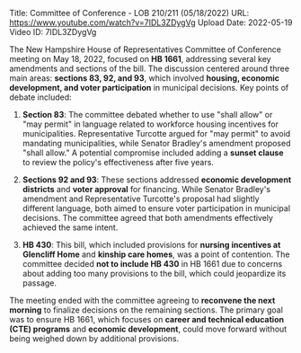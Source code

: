 Title: Committee of Conference - LOB 210/211 (05/18/2022)
URL: https://www.youtube.com/watch?v=7IDL3ZDygVg
Upload Date: 2022-05-19
Video ID: 7IDL3ZDygVg

The New Hampshire House of Representatives Committee of Conference meeting on May 18, 2022, focused on **HB 1661**, addressing several key amendments and sections of the bill. The discussion centered around three main areas: **sections 83, 92, and 93**, which involved **housing, economic development, and voter participation** in municipal decisions. Key points of debate included:

1. **Section 83**: The committee debated whether to use "shall allow" or "may permit" in language related to workforce housing incentives for municipalities. Representative Turcotte argued for "may permit" to avoid mandating municipalities, while Senator Bradley's amendment proposed "shall allow." A potential compromise included adding a **sunset clause** to review the policy's effectiveness after five years.

2. **Sections 92 and 93**: These sections addressed **economic development districts** and **voter approval** for financing. While Senator Bradley's amendment and Representative Turcotte's proposal had slightly different language, both aimed to ensure voter participation in municipal decisions. The committee agreed that both amendments effectively achieved the same intent.

3. **HB 430**: This bill, which included provisions for **nursing incentives at Glencliff Home** and **kinship care homes**, was a point of contention. The committee decided **not to include HB 430** in HB 1661 due to concerns about adding too many provisions to the bill, which could jeopardize its passage.

The meeting ended with the committee agreeing to **reconvene the next morning** to finalize decisions on the remaining sections. The primary goal was to ensure HB 1661, which focuses on **career and technical education (CTE) programs** and **economic development**, could move forward without being weighed down by additional provisions.